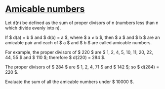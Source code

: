 # [Amicable numbers](https://projecteuler.net/problem=21)

Let d(n) be defined as the sum of proper divisors of n
(numbers less than n which divide evenly into n).

If $ d(a) = b $ and $ d(b) = a $, where $ a ≠ b $, then $ a $ and $ b $ are
an amicable pair and each of $ a $ and $ b $ are called amicable numbers.

For example, the proper divisors of $ 220 $ are $ 1, 2, 4, 5, 10,
11, 20, 22, 44, 55 $ and $ 110 $; therefore $ d(220) = 284 $.

The proper divisors of $ 284 $ are $ 1, 2, 4, 71 $ and $ 142 $;
 so $ d(284) = 220 $.

Evaluate the sum of all the amicable numbers under $ 10000 $.
